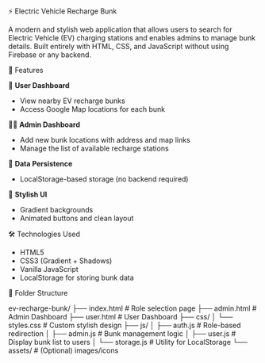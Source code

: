 ⚡ Electric Vehicle Recharge Bunk

A modern and stylish web application that allows users to search for Electric Vehicle (EV) charging stations and enables admins to manage bunk details. Built entirely with HTML, CSS, and JavaScript without using Firebase or any backend.

🚀 Features

👤 **User Dashboard**
  - View nearby EV recharge bunks
  - Access Google Map locations for each bunk

🧑‍💼 **Admin Dashboard**
  - Add new bunk locations with address and map links
  - Manage the list of available recharge stations

💾 **Data Persistence**
  - LocalStorage-based storage (no backend required)

🎨 **Stylish UI**
  - Gradient backgrounds
  - Animated buttons and clean layout

🛠️ Technologies Used

- HTML5  
- CSS3 (Gradient + Shadows)  
- Vanilla JavaScript  
- LocalStorage for storing bunk data  

 📁 Folder Structure

ev-recharge-bunk/
├── index.html # Role selection page
├── admin.html # Admin Dashboard
├── user.html # User Dashboard
├── css/
│ └── styles.css # Custom stylish design
├── js/
│ ├── auth.js # Role-based redirection
│ ├── admin.js # Bunk management logic
│ ├── user.js # Display bunk list to users
│ └── storage.js # Utility for LocalStorage
└── assets/ # (Optional) images/icons


